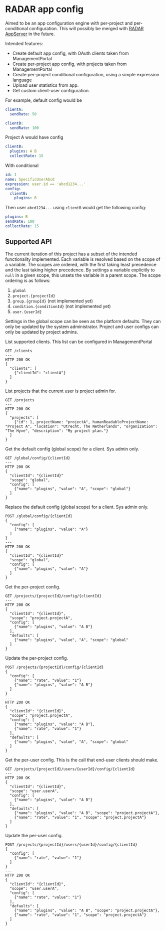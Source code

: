 # RADAR app config

Aimed to be an app configuration engine with per-project and per-conditional configuration. This will possibly be merged with [RADAR AppServer](https://github.com/radar-base/radar-appserver) in the future. 

Intended features:

- Create default app config, with OAuth clients taken from ManagementPortal
- Create per-project app config, with projects taken from ManagementPortal
- Create per-project conditional configuration, using a simple expression language
- Upload user statistics from app.
- Get custom client-user configuration.

For example, default config would be
```yaml
clientA:
  sendRate: 50

clientB:
  sendRate: 100
```

Project A would have config
```yaml
clientB:
  plugins: A B
  collectRate: 15
```

With conditional
```yaml
id: 1
name: SpecificUserAbcd
expression: user.id == 'abcd1234...'
config:
  clientB:
    plugins: B
```

Then user `abcd1234...` using `clientB` would get the following config: 

```yaml
plugins: B
sendRate: 100
collectRate: 15
```

## Supported API

The current iteration of this project has a subset of the intended functionality implemented. Each variable is resolved based on the scope of a variable. The scopes are ordered, with the first taking least precedence and the last taking higher precedence. By settings a variable explicitly to `null` in a given scope, this unsets the variable in a parent scope. The scope ordering is as follows:

1. `global`
2. `project.{projectId}`
3. `group.{groupId}` (not implemented yet)
4. `condition.{conditionId}` (not implemented yet)
5. `user.{userId}`

Settings in the global scope can be seen as the platform defaults. They can only be updated by the system administrator. Project and user configs can only be updated by project admins.

List supported clients. This list can be configured in ManagementPortal
```
GET /clients
---
HTTP 200 OK
{
  "clients": [
    {"clientId": "clientA"}
  ]
}
```

List projects that the current user is project admin for.
```
GET /projects
---
HTTP 200 OK
{
  "projects": [
    {"id": 1, projectName: "projectA", humanReadableProjectName: "Project A", "location": "Utrecht, The Netherlands", "organization": "The Hyve", "description": "My project plan."}
  ]
}
```

Get the default config (global scope) for a client. Sys admin only.
```
GET /global/config/{clientId}
---
HTTP 200 OK
{
  "clientId": "{clientId}"
  "scope": "global",
  "config": [
    {"name": "plugins", "value": "A", "scope": "global"}
  ]
}
```

Replace the default config (global scope) for a client. Sys admin only.
```
POST /global/config/{clientId}
{
  "config": [
    {"name": "plugins", "value": "A"}
  ]
}
---
HTTP 200 OK
{
  "clientId": "{clientId}"
  "scope": "global",
  "config": [
    {"name": "plugins", "value": "A"}
  ]
}
```

Get the per-project config.
```
GET /projects/{projectId}/config/{clientId}
---
HTTP 200 OK
{
  "clientId": "{clientId}",
  "scope": "project.projectA",
  "config": [
    {"name": "plugins", "value": "A B"}
  ],
  "defaults": [
    {"name": "plugins", "value", "A", "scope": "global"
  ]
}
```

Update the per-project config.
```
POST /projects/{projectId}/config/{clientId}
{
  "config": [
    {"name": "rate", "value": "1"}
    {"name": "plugins", "value": "A B"}
  ]
}
---
HTTP 200 OK
{
  "clientId": "{clientId}",
  "scope": "project.projectA",
  "config": [
    {"name": "plugins", "value": "A B"},
    {"name": "rate", "value": "1"}
  ],
  "defaults": [
    {"name": "plugins", "value", "A", "scope": "global"
  ]
}
```

Get the per-user config. This is the call that end-user clients should make.
```
GET /projects/{projectId}/users/{userId}/config/{clientId}
---
HTTP 200 OK
{
  "clientId": "{clientId}",
  "scope": "user.userA",
  "config": [
    {"name": "plugins", "value": "A B"}
  ],
  "defaults": [
    {"name": "plugins", "value": "A B", "scope": "project.projectA"},
    {"name": "rate", "value": "1", "scope": "project.projectA"}
  ]
}
```

Update the per-user config.
```
POST /projects/{projectId}/users/{userId}/config/{clientId}
{
  "config": [
    {"name": "rate", "value": "1"}
  ]
}
---
HTTP 200 OK
{
  "clientId": "{clientId}",
  "scope": "user.userA",
  "config": [
    {"name": "rate", "value": "1"}
  ],
  "defaults": [
    {"name": "plugins", "value": "A B", "scope": "project.projectA"},
    {"name": "rate", "value": "1", "scope": "project.projectA"}
  ]
}
```